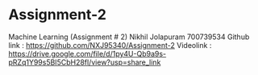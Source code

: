 # Assignment-2
Machine Learning (Assignment # 2) 
Nikhil Jolapuram 
700739534
Github link : https://github.com/NXJ95340/Assignment-2 
Videolink : https://drive.google.com/file/d/1py4U-Qb9a9s-pRZq1Y99s5BI5CbH28fl/view?usp=share_link 
